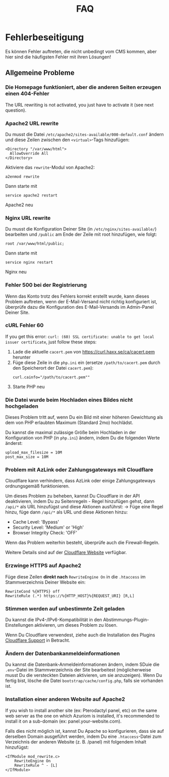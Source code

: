 ﻿---
title: FAQ
weight: 3
---

# Fehlerbeseitigung

Es können Fehler auftreten, die nicht unbedingt vom CMS kommen,
aber hier sind die häufigsten Fehler mit ihren Lösungen!

## Allgemeine Probleme

### Die Homepage funktioniert, aber die anderen Seiten erzeugen einen 404-Fehler

The URL rewriting is not activated, you just have to activate it (see next question).

### Apache2 URL rewrite
Du musst die Datei `/etc/apache2/sites-available/000-default.conf` ändern und diese Zeilen zwischen den `<virtual>`-Tags hinzufügen:
```
<Directory "/var/www/html">
  AllowOverride All
</Directory>
```

Aktiviere das `rewrite`-Modul von Apache2:
```
a2enmod rewrite
```

Dann starte mit
```
service apache2 restart
```
Apache2 neu

### Nginx URL rewrite
Du musst die Konfiguration Deiner Site (in `/etc/nginx/sites-available/`) bearbeiten
und `/public` am Ende der Zeile mit root hinzufügen, wie folgt:
```
root /var/www/html/public;
```

Dann starte mit
```
service nginx restart
```
Nginx neu


### Fehler 500 bei der Registrierung

Wenn das Konto trotz des Fehlers korrekt erstellt wurde, kann dieses Problem auftreten,
wenn der E-Mail-Versand nicht richtig konfiguriert ist,
überprüfe dazu die Konfiguration des E-Mail-Versands im Admin-Panel Deiner Site.

### cURL Fehler 60

If you get this error:
`curl: (60) SSL certificate: unable to get local issuer certificate`, just  follow
these steps:
1) Lade die aktuelle `cacert.pem` von https://curl.haxx.se/ca/cacert.pem herunter
1) Füge diese Zeile in die `php.ini` ein (ersetze `/path/to/cacert.pem` durch den Speicherort
   der Datei `cacert.pem`):
   ```
   curl.cainfo="/path/to/cacert.pem""
   ```
1) Starte PHP neu

### Die Datei wurde beim Hochladen eines Bildes nicht hochgeladen

Dieses Problem tritt auf, wenn Du ein Bild mit einer höheren Gewichtung als
dem von PHP erlaubten Maximum (Standard 2mo) hochlädst.

Du kannst die maximal zulässige Größe beim Hochladen
in der Konfiguration von PHP (in `php.ini`) ändern,
indem Du die folgenden Werte änderst:
```
upload_max_filesize = 10M
post_max_size = 10M
```

### Problem mit AzLink oder Zahlungsgateways mit Cloudflare

Cloudflare kann verhindern,
dass AzLink oder einige Zahlungsgateways ordnungsgemäß funktionieren.

Um dieses Problem zu beheben, kannst Du Cloudflare in der API deaktivieren,
indem Du zu Seitenregeln - Regel hinzufügen gehst,
dann `/api/*` als URL hinzufügst und diese Aktionen ausführst:
-> Füge eine Regel hinzu, füge dann `/api/*` als URL und diese Aktionen hinzu:
* Cache Level: 'Bypass'
* Security Level: 'Medium' or 'High'
* Browser Integrity Check: 'OFF' 

Wenn das Problem weiterhin besteht, überprüfe auch die Firewall-Regeln.

Weitere Details sind auf der [Cloudflare Website](https://support.cloudflare.com/hc/en-us/articles/200504045-Using-Cloudflare-with-your-API) verfügbar.

### Erzwinge HTTPS auf Apache2

Füge diese Zeilen **direkt nach** `RewriteEngine On` in die `.htaccess` im Stammverzeichnis
Deiner Website ein:
```
RewriteCond %{HTTPS} off
RewriteRule (.*) https://%{HTTP_HOST}%{REQUEST_URI} [R,L]
```

### Stimmen werden auf unbestimmte Zeit geladen

Du kannst die IPv4-/IPv6-Kompatibilität in den Abstimmungs-Plugin-Einstellungen aktivieren,
um dieses Problem zu lösen.

Wenn Du Cloudflare verwendest, ziehe auch die Installation des Plugins
[Cloudflare Support](https://market.azuriom.com/resources/12) in Betracht.

### Ändern der Datenbankanmeldeinformationen

Du kannst die Datenbank-Anmeldeinformationen ändern,
indem SDuie die `.env`-Datei im Stammverzeichnis der Site bearbeitest
(möglicherweise musst Du die versteckten Dateien aktivieren, um sie anzuzeigen).
Wenn Du fertig bist, lösche die Datei `bootstrap/cache/config.php`,
falls sie vorhanden ist.

### Installation einer anderen Website auf Apache2

If you wish to install another site (ex: Pterodactyl panel, etc)
on the same web server as the one on which Azuriom is installed, it's recommended
to install it on a sub-domain (ex: panel.your-website.com).

Falls dies nicht möglich ist, kannst Du Apache so konfigurieren,
dass sie auf derselben Domain ausgeführt werden,
indem Du eine `.htaccess`-Datei zum Verzeichnis der anderen Website (z. B. /panel)
mit folgendem Inhalt hinzufügst:
```
<IfModule mod_rewrite.c>
    RewriteEngine On
    RewriteRule ^ - [L]
</IfModule>
```